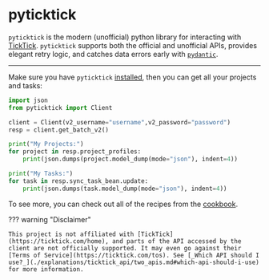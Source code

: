 # pyticktick

`pyticktick` is the modern (unofficial) python library for interacting with [TickTick](https://ticktick.com/home). `pyticktick` supports both the official and unofficial APIs, provides elegant retry logic, and catches data errors early with [`pydantic`](https://docs.pydantic.dev/latest/).

______________________________________________________________________

Make sure you have `pyticktick` [installed](./guides/installation.md), then you can get all your projects and tasks:

```python
import json
from pyticktick import Client

client = Client(v2_username="username",v2_password="password")
resp = client.get_batch_v2()

print("My Projects:")
for project in resp.project_profiles:
    print(json.dumps(project.model_dump(mode="json"), indent=4))

print("My Tasks:")
for task in resp.sync_task_bean.update:
    print(json.dumps(task.model_dump(mode="json"), indent=4))
```

To see more, you can check out all of the recipes from the [cookbook](./guides/cookbook/settings/authenticate_client_via_python.md).

??? warning "Disclaimer"

    This project is not affiliated with [TickTick](https://ticktick.com/home), and parts of the API accessed by the client are not officially supported. It may even go against their [Terms of Service](https://ticktick.com/tos). See [_Which API should I use?_](./explanations/ticktick_api/two_apis.md#which-api-should-i-use) for more information.
